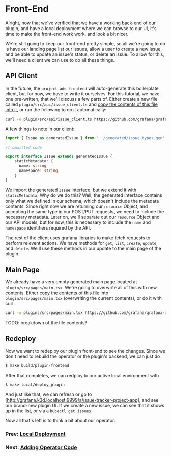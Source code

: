 # Front-End

Alright, now that we've verified that we have a working back-end of our plugin, and have a local deployment where we can browse to our UI, it's time to make the front-end work work, and look a bit nicer.

We're still going to keep our front-end pretty simple, so all we're going to do is have our landing page list our issues, allow a user to create a new issue, and be able to update an issue's status, or delete an issue. To allow for this, we'll need a client we can use to do all these things. 

## API Client

In the future, the `project add frontend` will auto-generate this boilerplate client, but for now, we have to write it ourselves. 
For this tutorial, we have one pre-written, that we'll discuss a few parts of. Either create a new file called `plugin/src/api/issue_client.ts` and [copy the contents of this file into it](frontend-files/issue-client.ts), or run the following to do it automatically:
```bash
curl -o plugin/src/api/issue_client.ts https://github.com/grafana/grafana-app-sdk/blob/main/docs/tutorials/issue-tracker/frontend-files/issue-client.ts
```

A few things to note in our client:
```TypeScript
import { Issue as generatedIssue } from '../generated/issue_types.gen';

// ommitted code

export interface Issue extends generatedIssue {
    staticMetadata: {
      name: string
      namespace: string
    }
}
```
We import the generated `Issue` interface, but we extend it with `staticMetadata`. Why do we do this? 
Well, the generated interface contains only what we defined in our schema, which doesn't include the metadata contents. 
Since right now we are returning our `resource` Object, and accepting the same type in our POST/PUT requests, we need to include the necessary metadata. 
Later on, we'll separate out our `resource` Object and our API models, but for now, this is necessary to include the `name` and `namespace` identifiers required by the API.

The rest of the client uses grafana libraries to make fetch requests to perform relevent actions. We have methods for `get`, `list`, `create`, `update`, and `delete`. We'll use these methods in our update to the main page of the plugin.

## Main Page

We already have a very empty generated main page located at `plugin/src/pages/main.tsx`. We're going to overwrite all of this with new contents. 
Either copy [the contents of this file](frontend-files/main.tsx) into `plugin/src/pages/main.tsx` (overwriting the current contents), or do it with curl:
```bash
curl -o plugins/src/pages/main.tsx https://github.com/grafana/grafana-app-sdk/blob/main/docs/tutorials/issue-tracker/frontend-files/main.tsx
```

TODO: breakdown of the file contents?

## Redeploy

Now we want to redeploy our plugin front-end to see the changes. Since we don't need to rebuild the operator or the plugin's backend, we can just do
```bash
$ make build/plugin-frontend
```
After that completes, we can redploy to our active local environment with
```bash
$ make local/deploy_plugin
```
And just like that, we can refresh or go to [http://grafana.k3d.localhost:9999/a/issue-tracker-project-app], and see our brand-new plugin UI. 
If we create a new issue, we can see that it shows up in the list, or via a `kubectl get issues`.

Now all that's left is to think a bit about our operator.

### Prev: [Local Deployment](05-local-deployment.md)
### Next: [Adding Operator Code](07-operator-watcher.md)